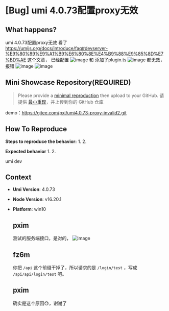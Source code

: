 # [Bug] umi 4.0.73配置proxy无效

  <!--
感谢您向我们反馈问题，为了高效的解决问题，我们期望你能提供以下信息：
-->

## What happens?

<!-- A clear and concise description of what the bug is. -->
<!-- 清晰的描述下遇到的问题。-->

umi 4.0.73配置proxy无效
看了 https://umijs.org/docs/introduce/faq#devserver-%E9%80%89%E9%A1%B9%E6%80%8E%E4%B9%88%E9%85%8D%E7%BD%AE 这个文章，
已经配置
![image](https://github.com/umijs/umi/assets/5111701/a4dc34a6-bca0-48f4-9efd-ab9a3d57f15e)
和 添加了plugin.ts
![image](https://github.com/umijs/umi/assets/5111701/53137660-d8dd-47d6-bee4-73c57a631579)
都无效，报错
![image](https://github.com/umijs/umi/assets/5111701/bab5b6ee-4d9d-4a62-b27d-0e66b14213b1)
![image](https://github.com/umijs/umi/assets/5111701/004d80a1-aed4-422b-b901-e5728ef7ae55)

## Mini Showcase Repository(REQUIRED)

> Please provide a [minimal reproduction](https://stackoverflow.com/help/minimal-reproducible-example) then upload to your GitHub. 请提供 [最小重现](https://stackoverflow.com/help/minimal-reproducible-example)，并上传到你的 GitHub 仓库

<!-- 为节约大家的时间，无复现步骤的 ISSUE 会被关闭，提供之后再 REOPEN -->
<!-- YOUR_REPOSITORY_URL on github or stackbliz -->

demo：https://gitee.com/pxi/umi4.0.73-proxy-invalid2.git

## How To Reproduce

**Steps to reproduce the behavior:** 1. 2.

**Expected behavior** 1. 2.

<!-- 请提供复现链接/步骤，错误日志以及相关配置 -->

umi dev

## Context

- **Umi Version**: 4.0.73
- **Node Version**: v16.20.1
- **Platform**: win10

  ## pxim

  测试的服务端接口，是对的，
  ![image](https://github.com/umijs/umi/assets/5111701/9c4e0462-1016-41c9-8c09-7e08fe7d9f45)

  ## fz6m

  你把 `/api` 这个前缀干掉了，所以请求的是 `/login/test` ，写成 `/api/api/login/test` 吧。

  ## pxim

  确实是这个原因😓，谢谢了
